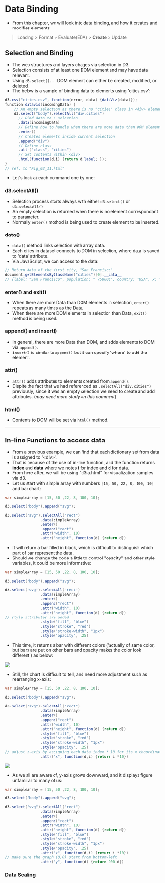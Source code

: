 # Data Binding

- From this chapter, we will look into data binding, and how it creates and modifies elements
> Loading > Format > Evaluate(EDA) > **Create** > Update

## Selection and Binding
- The web structures and layers chages via selection in D3. 
- Selection consists of at least one DOM element and may have data relevant.
- Using `d3.select()...`  DOM element can either be created, modified, or deleted.
- The below is a sample of binding data to elements using 'cities.csv':
```java
d3.csv("cities.csv", function(error, data) {dataViz(data)});
function datavis(incomingData) {
	// An empty selection as there is no "cities" class in <div> element in <body>
	d3.select("body").selectAll("div.cities")
	  // Bind data to a selection
	  .data(incomingData)
	  // Define how to handle when there are more data than DOM element
	  .enter()
	  // Creates elements inside current selection
	  .append("div")
	  // Define class
	  .attr("class", "cities")
	  // Set contents within <div>
	  .html(function(d,i) {return d.label; });
}
// ref. to "Fig_02_11.html"
```
- Let's look at each command one by one:

### d3.selectAll()
- Selection process starts always with either `d3.select()` or `d3.selectAll()`
- An empty selection is returned when there is no element correspondant to parameter.
- Normally `enter()` mothod is being used to create element to be inserted.

### data()
- `data()` method links selection with array data.
- Each cities in dataset connects to DOM in selection, where data is saved to 'data' attribute.
- Via JavaScript, we can access to the data:
```java
// Return data of the first city, "San Francisco"
document.getElementsByClassName("cities")[0].__data__
// {label: "San Francisco", population: " 750000", country: "USA", x: "37", y: "-122"}
```

### enter() and exit()
- When there are more Data than DOM elements in selection, `enter()` repeats as many times as the Data.
- When there are more DOM elements in selection than Data, `exit()` method is being used.

### append() and insert()
- In general, there are more Data than DOM, and adds elements to DOM via `append()`.
- `insert()` is similar to `append()` but it can specify 'where' to add the element.

### attr()
- `attr()` adds attributes to elements created from `append()`.
- Dispite the fact that we had referenced as `.selectAll("div.cities")` previously, since it was an empty selection we need to create and add attributes. (*may need more study on this comment*)

### html()
- Contents to DOM will be set via `html()` method.


___
## In-line Functions to access data
- From a previous example, we can find that each dictionary set from data is assigned to '\<div\>'.
- That is because of the use of in-line function, and the function returns **index** and **data** where we notes **i** for index and **d** for data.
- From here after, we will be using "d3ia.html" for visualization samples via d3.
- Let us start with simple array with numbers `[15, 50, 22, 8, 100, 10]` and bar chart:
```java
var simpleArray = [15, 50 ,22, 8, 100, 10];

d3.select("body").append("svg");

d3.select("svg").selectAll("rect")
                .data(simpleArray)
                .enter()
                .append("rect")
                .attr("width", 10)
                .attr("height", function(d) {return d})
```
- It will return a bar filled in black, which is difficult to distinguish which part of bar represent the data.
- Should we change the code a little to control "opacity" and other style variables, it could be more informative:
```java
var simpleArray = [15, 50 ,22, 8, 100, 10];

d3.select("body").append("svg");

d3.select("svg").selectAll("rect")
                .data(simpleArray)
                .enter()
                .append("rect")
                .attr("width", 10)
                .attr("height", function(d) {return d})
// style attributes are added
                .style("fill", "blue")
                .style("stroke", "red")
                .style("stroke-width", "1px")
                .style("opacity", .25)
```
- This time, it returns a bar with different colors ('actually of same color, but bars are put on other bars and opacity makes the color look different') as below:  

![](Color_figures/Part_1/2-13.jpg)
- Still, the chart is difficult to tell, and need more adjustment such as rearranging x-axis:
```java
var simpleArray = [15, 50 ,22, 8, 100, 10];

d3.select("body").append("svg");

d3.select("svg").selectAll("rect")
                .data(simpleArray)
                .enter()
                .append("rect")
                .attr("width", 10)
                .attr("height", function(d) {return d})
                .style("fill", "blue")
                .style("stroke", "red")
                .style("stroke-width", "1px")
                .style("opacity", .25)
// adjust x-axis by assigning each data index * 10 for its x choordinate
                .attr("x", function(d,i) {return i *10})
```
  
![](Color_figures/Part_1/2-14.jpg)
- As we all are aware of, y-axis grows downward, and it displays figure unfamiliar to many of us:
```java
var simpleArray = [15, 50 ,22, 8, 100, 10];

d3.select("body").append("svg");

d3.select("svg").selectAll("rect")
                .data(simpleArray)
                .enter()
                .append("rect")
                .attr("width", 10)
                .attr("height", function(d) {return d})
                .style("fill", "blue")
                .style("stroke", "red")
                .style("stroke-width", "1px")
                .style("opacity", .25)
                .attr("x", function(d,i) {return i *10})
// make sure the graph (0,0) start from bottom-left
                .attr("y", function(d) {return 100-d})
```

### Data Scaling
